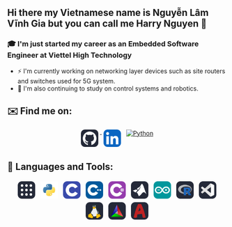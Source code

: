 ## Hi there my Vietnamese name is Nguyễn Lâm Vĩnh Gia but you can call me Harry Nguyen 👋
### 🎓 I'm just started my career as an Embedded Software Engineer at Viettel High Technology
<!--
**HarryNguyen2023/HarryNguyen2023** is a ✨ _special_ ✨ repository because its `README.md` (this file) appears on your GitHub profile.

Here are some ideas to get you started:

- 🔭 I’m currently working on ...
- 🌱 I’m currently learning ...
- 👯 I’m looking to collaborate on ...
- 🤔 I’m looking for help with ...
- 💬 Ask me about ...
- 📫 How to reach me: ...
- 😄 Pronouns: ...
- ⚡ Fun fact: ...
-->

- ⚡ I'm currently working on networking layer devices such as site routers and switches used for 5G system.
- 🌱 I'm also continuing to study on control systems and robotics.

## ✉️ Find me on:

<p align="center">
 <a href="https://github.com/HarryNguyen2023" target="_blank" rel="noopener noreferrer"> <img src="https://raw.githubusercontent.com/tandpfun/skill-icons/main/icons/Github-Dark.svg" alt="Python" height="40" style="vertical-align:top; margin:4px"> </a>
 <a href="https://www.linkedin.com/in/gia-nguyen-6b89ab273/" target="_blank" rel="noopener noreferrer"> <img src="https://raw.githubusercontent.com/tandpfun/skill-icons/main/icons/LinkedIn.svg" alt="Python" height="40" style="vertical-align:top; margin:4px"></a>
 <a href="gianguyenlamvinh2002@gmail.com"> <img src="https://img.icons8.com/?size=512&id=ho8QlOYvMuG3&format=png" alt="Python" height="40" style="vertical-align:top; margin:4px"></a>
</p>


## 🧰 Languages and Tools:
<p align="center">
<img src="https://raw.githubusercontent.com/tandpfun/skill-icons/main/icons/ROS-Dark.svg" alt="ROS" height="40" style="vertical-align:top; margin:4px">
<img src="https://raw.githubusercontent.com/github/explore/80688e429a7d4ef2fca1e82350fe8e3517d3494d/topics/python/python.png" alt="Python" height="40" style="vertical-align:top; margin:4px">
<img src="https://raw.githubusercontent.com/tandpfun/skill-icons/main/icons/C.svg" alt="C" height="40" style="vertical-align:top; margin:4px">
<img src="https://raw.githubusercontent.com/tandpfun/skill-icons/main/icons/CPP.svg" alt="Cpp" height="40" style="vertical-align:top; margin:4px">
<img src="https://raw.githubusercontent.com/tandpfun/skill-icons/main/icons/CS.svg" alt="Cs" height="40" style="vertical-align:top; margin:4px">
<img src="https://raw.githubusercontent.com/tandpfun/skill-icons/main/icons/Matlab-Dark.svg" alt="Matlab" height="40" style="vertical-align:top; margin:4px">
<img src="https://raw.githubusercontent.com/tandpfun/skill-icons/main/icons/Arduino.svg" alt="Arduino" height="40" style="vertical-align:top; margin:4px">
<img src="https://raw.githubusercontent.com/tandpfun/skill-icons/main/icons/R-Dark.svg" alt="R" height="40" style="vertical-align:top; margin:4px">
<img src="https://raw.githubusercontent.com/tandpfun/skill-icons/main/icons/VSCode-Dark.svg" alt="VS Code" height="40" style="vertical-align:top; margin:4px">
<img src="https://raw.githubusercontent.com/tandpfun/skill-icons/main/icons/Linux-Dark.svg" alt="Linux" height="40" style="vertical-align:top; margin:4px">
<img src="https://raw.githubusercontent.com/tandpfun/skill-icons/main/icons/CMake-Dark.svg" alt="Cmake" height="40" style="vertical-align:top; margin:4px">
<img src="https://raw.githubusercontent.com/tandpfun/skill-icons/main/icons/AutoCAD-Dark.svg" alt="Autocad" height="40" style="vertical-align:top; margin:4px">
</p>
